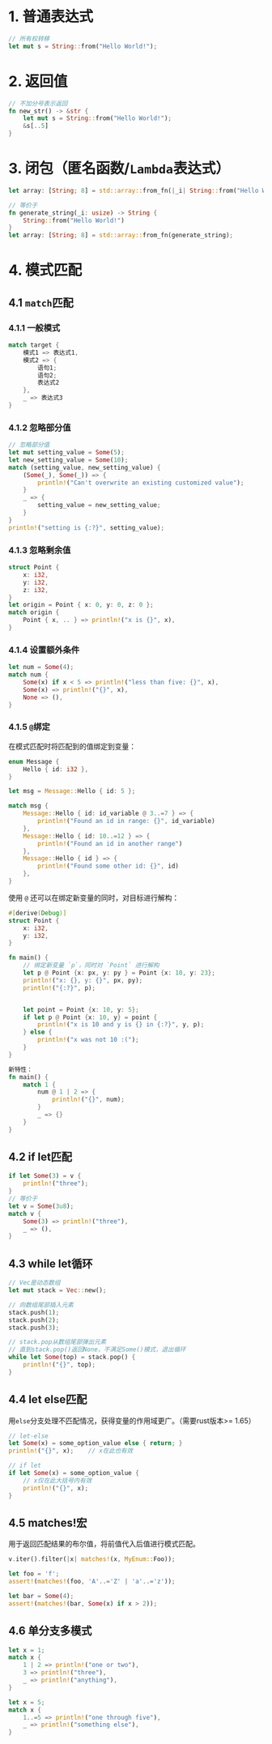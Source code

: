 # 1. 普通表达式
``` Rust
// 所有权转移
let mut s = String::from("Hello World!");
```
# 2. 返回值
``` Rust
// 不加分号表示返回
fn new_str() -> &str {
    let mut s = String::from("Hello World!");
    &s[..5]
}
```
# 3. 闭包（匿名函数/`Lambda`表达式）
``` Rust
let array: [String; 8] = std::array::from_fn(|_i| String::from("Hello World!"));

// 等价于
fn generate_string(_i: usize) -> String {
    String::from("Hello World!")
}
let array: [String; 8] = std::array::from_fn(generate_string);
```
# 4. 模式匹配
## 4.1 `match`匹配
### 4.1.1 一般模式
``` Rust
match target {
    模式1 => 表达式1,
    模式2 => {
        语句1;
        语句2;
        表达式2
    },
    _ => 表达式3
}
```
### 4.1.2 忽略部分值
``` Rust
// 忽略部分值
let mut setting_value = Some(5);
let new_setting_value = Some(10);
match (setting_value, new_setting_value) {
    (Some(_), Some(_)) => {
        println!("Can't overwrite an existing customized value");
    }
    _ => {
        setting_value = new_setting_value;
    }
}
println!("setting is {:?}", setting_value);
```
### 4.1.3 忽略剩余值
``` Rust
struct Point {
    x: i32,
    y: i32,
    z: i32,
}
let origin = Point { x: 0, y: 0, z: 0 };
match origin {
    Point { x, .. } => println!("x is {}", x),
}
```
### 4.1.4 设置额外条件
``` Rust
let num = Some(4);
match num {
    Some(x) if x < 5 => println!("less than five: {}", x),
    Some(x) => println!("{}", x),
    None => (),
}
```
### 4.1.5 `@`绑定
在模式匹配时将匹配到的值绑定到变量：
``` Rust
enum Message {
    Hello { id: i32 },
}

let msg = Message::Hello { id: 5 };

match msg {
    Message::Hello { id: id_variable @ 3..=7 } => {
        println!("Found an id in range: {}", id_variable)
    },
    Message::Hello { id: 10..=12 } => {
        println!("Found an id in another range")
    },
    Message::Hello { id } => {
        println!("Found some other id: {}", id)
    },
}
```
使用 `@` 还可以在绑定新变量的同时，对目标进行解构：
``` Rust
#[derive(Debug)]
struct Point {
    x: i32,
    y: i32,
}

fn main() {
    // 绑定新变量 `p`，同时对 `Point` 进行解构
    let p @ Point {x: px, y: py } = Point {x: 10, y: 23};
    println!("x: {}, y: {}", px, py);
    println!("{:?}", p);


    let point = Point {x: 10, y: 5};
    if let p @ Point {x: 10, y} = point {
        println!("x is 10 and y is {} in {:?}", y, p);
    } else {
        println!("x was not 10 :(");
    }
}
```
``` Rust
新特性：
fn main() {
    match 1 {
        num @ 1 | 2 => {
            println!("{}", num);
        }
        _ => {}
    }
}
```
## 4.2 if let匹配
``` Rust
if let Some(3) = v {
    println!("three");
}
// 等价于
let v = Some(3u8);
match v {
    Some(3) => println!("three"),
    _ => (),
}
```
## 4.3 while let循环
``` Rust
// Vec是动态数组
let mut stack = Vec::new();

// 向数组尾部插入元素
stack.push(1);
stack.push(2);
stack.push(3);

// stack.pop从数组尾部弹出元素
// 直到stack.pop()返回None，不满足Some()模式，退出循环
while let Some(top) = stack.pop() {
    println!("{}", top);
}
```
## 4.4 let else匹配
用`else`分支处理不匹配情况，获得变量的作用域更广。（需要rust版本>= 1.65）
``` Rust
// let-else
let Some(x) = some_option_value else { return; }
println!("{}", x);    // x在此也有效

// if let
if let Some(x) = some_option_value {
    // x仅在此大括号内有效
    println!("{}", x);
}
```
## 4.5 matches!宏
用于返回匹配结果的布尔值，将前值代入后值进行模式匹配。
``` Rust
v.iter().filter(|x| matches!(x, MyEnum::Foo));

let foo = 'f';
assert!(matches!(foo, 'A'..='Z' | 'a'..='z'));

let bar = Some(4);
assert!(matches!(bar, Some(x) if x > 2));
```
## 4.6 单分支多模式
``` Rust
let x = 1;
match x {
    1 | 2 => println!("one or two"),
    3 => println!("three"),
    _ => println!("anything"),
}

let x = 5;
match x {
    1..=5 => println!("one through five"),
    _ => println!("something else"),
}
```